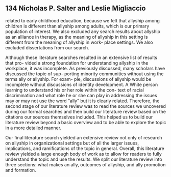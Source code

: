 ## 134 Nicholas P. Salter and Leslie Migliaccio

related to early childhood education, because we felt that allyship among children is different than allyship among adults, which is our primary population of interest. We also excluded any search results about allyship as an alliance in therapy, as the meaning of allyship in this setting is different from the meaning of allyship in work- place settings. We also excluded dissertations from our search.

Although these literature searches resulted in an extensive list of results that pro- vided a strong foundation for understanding allyship in the workplace, it was incomplete. As previously discussed, many scholars have discussed the topic of sup- porting minority communities without using the terms ally or allyship. For exam- ple, discussions of allyship would be incomplete without discussions of identity development. A White person learning to understand his or her role within the con- text of racial discrimination and what role he or she can play in addressing the issues may or may not use the word “ally” but it is clearly related. Therefore, the second stage of our literature review was to read the sources we uncovered during our formal searches and then build our literature review based on the citations our sources themselves included. This helped us to build our literature review beyond a basic overview and to be able to explore the topic in a more detailed manner.

Our final literature search yielded an extensive review not only of research on allyship in organizational settings but of all the larger issues, implications, and ramifications of the topic in general. Overall, this literature review yielded a large enough body of work as to allow for readers to fully understand the topic and use the results. We split our literature review into three sections: what makes an ally, outcomes of allyship, and ally promotion and formation.